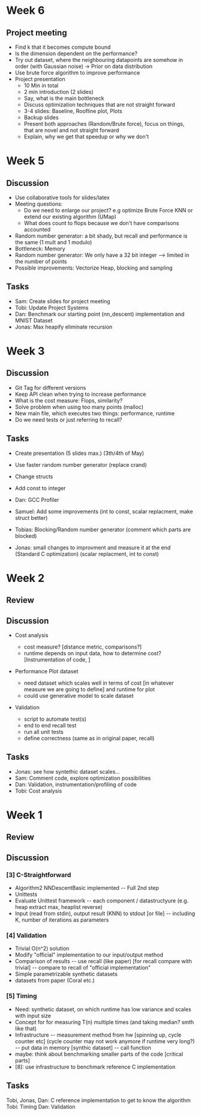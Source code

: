 # Week 6
## Project meeting
- Find k that it becomes compute bound
- Is the dimension dependent on the performance?
- Try out dataset, where the neighbouring datapoints are somehow in order (with Gaussian noise) -> Prior on data distribution
- Use brute force algorithm to improve performance
- Project presentation
   - 10 Min in total
   - 2 min introduction (2 slides)
   - Say, what is the main bottleneck
   - Discuss optimization techniques that are not straight forward
   - 3-4 slides: Baseline, Roofline plot, Plots
   - Backup slides
   - Present both approaches (Random/Brute force), focus on things, that are novel and not straight forward
   - Explain, why we get that speedup or why we don't

# Week 5
## Discussion
- Use collaborative tools for slides/latex
- Meeting questions:
   - Do we need to enlarge our project? e.g optimize Brute Force KNN or extend our existing algorithm (UMap)
   - What does count to flops because we don't have comparisons accounted
- Random number generator: a bit shady, but recall and performance is the same (1 mult and 1 modulo)
- Bottleneck: Memory
- Random number generator: We only have a 32 bit integer --> limited in the number of points
- Possible improvements: Vectorize Heap, blocking and sampling

## Tasks
- Sam: Create slides for project meeting
- Tobi: Update Project Systems
- Dan: Benchmark our starting point (nn_descent) implementation and MNIST Dataset
- Jonas: Max heapify eliminate recursion

# Week 3
## Discussion
- Git Tag for different versions
- Keep API clean when trying to increase performance
- What is the cost measure: Flops, similarity?
- Solve problem when using too many points (malloc)
- New main file, which executes two things: performance, runtime
- Do we need tests or just referring to recall? 

## Tasks
- Create presentation (5 slides max.) (3th/4th of May)
- Use faster random number generator (replace crand)
- Change structs
- Add const to integer

- Dan: GCC Profiler
- Samuel: Add some improvements (int to const, scalar replacment, make struct better)
- Tobias: Blocking/Random number generator (comment which parts are blocked)
- Jonas: small changes to improvment and measure it at the end (Standard C optimization) (scalar replacment, int to const)

# Week 2
## Review
## Discussion
- Cost analysis
    - cost measure? [distance metric, comparisons?]
    - runtime depends on input data, how to determine cost? [Instrumentation of code, ]

- Performance Plot dataset
    - need dataset which scales well in terms of cost [in whatever measure we are going to define] and runtime for plot 
    - could use generative model to scale dataset

- Validation
    - script to automate test(s)
    - end to end recall test 
    - run all unit tests
    - define correctness (same as in original paper, recall)

## Tasks
- Jonas: see how syntethic dataset scales...
- Sam: Comment code, explore optimization possibilities
- Dan: Validation, instrumentation/profiling of code
- Tobi: Cost analysis

# Week 1
## Review
## Discussion
### [3] C-Straightforward
- Algorithm2 NNDescentBasic implemented
-- Full 2nd step
- Unittests
- Evaluate Unittest framework
-- each component / datastructyure (e.g. heap extract max, heaplist reverse)
- Input (read from stdin), output result (KNN) to stdout [or file]
-- including K, number of iterations as parameters

### [4] Validation
- Trivial O(n^2) solution
- Modify "official" implementation to our input/output method
- Comparison of results
-- use recall (like paper) [for recall compare with trivial]
-- compare to recall of "official implementation"
- Simple parametrizable synthetic datasets
- datasets from paper (Coral etc.)

### [5] Timing
- Need: synthetic dataset, on which runtime has low variance and scales with input size
- Concept for for measuring T(n) multiple times (and taking median? smth like that)
- Infrastructure
-- measurement method from hw [spinning up, cycle counter etc] (cycle counter may not work anymore if runtime very long?)
-- put data in memory [synthic dataset]
-- call function
- maybe: think about benchmarking smaller parts of the code [critical parts]
- [8]: use infrastructure to benchmark reference C implementation
## Tasks
Tobi, Jonas, Dan: C reference implementation to get to know the algorithm
Tobi: Timing
Dan: Validation
